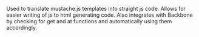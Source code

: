 Used to translate mustache.js templates into straight js code.  Allows for easier writing of js to html generating code.  Also integrates with Backbone by checking for get and at functions and automatically using them accordingly.